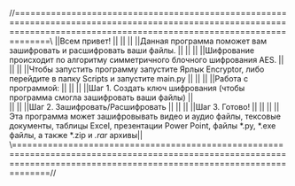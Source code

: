 //=========================================================================================================================================================================\\
||Всем привет!                                                                                                                                                             ||
||                                                                                                                                                                         ||
||Данная программа поможет вам зашифровать и расшифровать ваши файлы.                                                                                                      ||
||                                                                                                                                                                         ||
||Шифрование происходит по алгоритму симметричного блочного шифрования AES.                                                                                                ||
||                                                                                                                                                                         ||
||Чтобы запустить программу запустите Ярлык Encryptor, либо перейдите в папку Scripts и запустите main.py                                                                  ||
||                                                                                                                                                                         ||
||Работа с программой:                                                                                                                                                     ||
||                                                                                                                                                                         ||
||Шаг 1. Создать ключ шифрования (чтобы программа смогла зашифровать ваши файлы)                                                                                           ||   
||                                                                                                                                                                         ||
||Шаг 2. Зашифровать/Расшифровать                                                                                                                                          ||
||                                                                                                                                                                         ||
||Шаг 3. Готово!                                                                                                                                                           ||
||                                                                                                                                                                         ||
||Эта программа может зашифровывать видео и аудио файлы, тексовые документы, таблицы Excel, презентации Power Point, файлы *.py, *.exe файлы, а также *.zip и *.rar* архивы||
\\=========================================================================================================================================================================//
